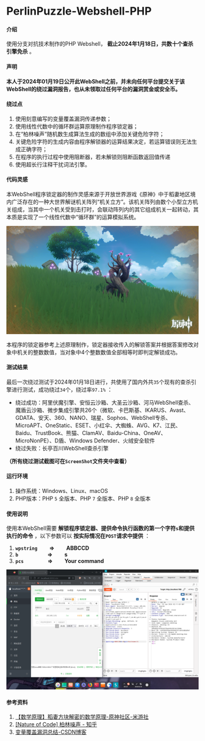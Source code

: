 # PerlinPuzzle-Webshell-PHP

#### 介绍
使用分支对抗技术制作的PHP Webshell， **截止2024年1月18日，共数十个查杀引擎免杀** 。

#### 声明

 **本人于2024年01月19日公开此WebShell之前，并未向任何平台提交关于该WebShell的绕过漏洞报告，也从未领取过任何平台的漏洞赏金或安全币。** 

#### 绕过点
1. 使用刻意编写的变量覆盖漏洞传递参数；
2. 使用线性代数中的循环群运算原理制作程序锁定器；
3. 在“柏林噪声”随机数生成算法生成的数组中添加关键危险字符；
4. 关键危险字符的生成内容由程序解锁器的运算结果决定，若运算错误则无法生成正确字符；
5. 在程序的执行过程中使用阻断器，若未解锁则阻断函数返回值传递
6. 使用超长行注释干扰词法引擎。

#### 代码灵感

本WebShell程序锁定器的制作灵感来源于开放世界游戏《原神》中于稻妻地区境内广泛存在的一种大世界解谜机关阵列“机关立方”。该机关阵列由数个小型立方机关组成，当其中一个机关受到击打时，会联动阵列内的其它组成机关一起转动，其本质是实现了一个线性代数中“循环群”的运算模拟系统。

![机关图片](ScreenShot/GenshinImpactPhoto2024_1_18%2010%2051%2024.png)

本程序的锁定器参考上述原理制作，锁定器接收传入的解锁答案并根据答案修改对象中机关的整数数值，当对象中4个整数数值全部相等时即判定解锁成功。

#### 测试结果
最后一次绕过测试于2024年01月18日进行，共使用了国内外共`35`个现有的查杀引擎进行测试，成功绕过`34`个，绕过率`97.1%` ：

- 绕过成功：阿里伏魔引擎、安恒云沙箱、大圣云沙箱、河马WebShell查杀、魔盾云沙箱、微步集成引擎共26个（微软、卡巴斯基、IKARUS、Avast、GDATA、安天、360、NANO、瑞星、Sophos、WebShell专杀、MicroAPT、OneStatic、ESET、小红伞、大蜘蛛、AVG、K7、江民、Baidu、TrustBook、熊猫、ClamAV、Baidu-China、OneAV、MicroNonPE）、D盾、Windows Defender、火绒安全软件
- 绕过失败：长亭百川WebShell查杀引擎

 **（所有绕过测试截图可在`ScreenShot`文件夹中查看）** 

#### 运行环境

1.  操作系统：Windows、Linux、macOS
2.  PHP版本：PHP `5` 全版本、PHP `7` 全版本、PHP `8` 全版本

#### 使用说明

使用本WebShell需要 **解锁程序锁定器、提供命令执行函数的第一个字符`s`和提供执行的命令** ，以下参数可以 **按实际情况在`POST`请求中提供** ：

1.  **`wpstring` &emsp;&emsp;=>&emsp;&emsp; ABBCCD** 
2.  **`b` &emsp;&emsp;&emsp;&emsp;&emsp; =>&emsp;&emsp; s** 
3.  **`pcs` &emsp;&emsp;&emsp;&emsp; =>&emsp;&emsp; Your command** 

![使用方法](ScreenShot/webshell%E4%BD%BF%E7%94%A8%E6%96%B9%E6%B3%95.png)

#### 参考资料

1. [【数学原理】稻妻方块解密的数学原理-原神社区-米游社](https://www.miyoushe.com/ys/article/17414097)
2. [[Nature of Code] 柏林噪声 - 知乎](https://zhuanlan.zhihu.com/p/206271895?ivk_sa=1024320u&utm_id=0)
3. [变量覆盖漏洞总结-CSDN博客](https://blog.csdn.net/qq_45521281/article/details/105849770)

